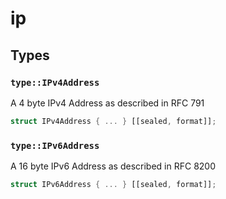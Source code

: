 # ip


## Types

### `type::IPv4Address`

A 4 byte IPv4 Address as described in RFC 791

```rust
struct IPv4Address { ... } [[sealed, format]];
```
### `type::IPv6Address`

A 16 byte IPv6 Address as described in RFC 8200

```rust
struct IPv6Address { ... } [[sealed, format]];
```
